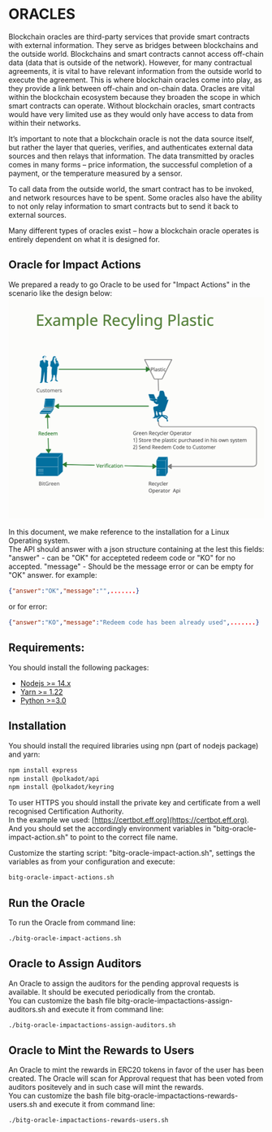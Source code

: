 # ORACLES
Blockchain oracles are third-party services that provide smart contracts with external information. They serve as bridges between blockchains and the outside world.
Blockchains and smart contracts cannot access off-chain data (data that is outside of the network). However, for many contractual agreements, it is vital to have relevant information from the outside world to execute the agreement. 
This is where blockchain oracles come into play, as they provide a link between off-chain and on-chain data. Oracles are vital within the blockchain ecosystem because they broaden the scope in which smart contracts can operate. Without blockchain oracles, smart contracts would have very limited use as they would only have access to data from within their networks.  
  
It’s important to note that a blockchain oracle is not the data source itself, but rather the layer that queries, verifies, and authenticates external data sources and then relays that information. The data transmitted by oracles comes in many forms – price information, the successful completion of a payment, or the temperature measured by a sensor.  
  
To call data from the outside world, the smart contract has to be invoked, and network resources have to be spent. Some oracles also have the ability to not only relay information to smart contracts but to send it back to external sources.  
  
Many different types of oracles exist – how a blockchain oracle operates is entirely dependent on what it is designed for. 
  
## Oracle for Impact Actions
We prepared a ready to go Oracle to be used for "Impact Actions" in the scenario like the design below:
![Impact Actions WorkFlow](../doc/images/oracle-impact-actions.png)
  
In this document, we make reference to the installation for a Linux Operating system.  
The API should answer with a json structure containing at the lest this fields:
"answer" - can be "OK" for accepteted redeem code or "KO" for no accepted.
"message" - Should be the message error  or can be empty  for "OK" answer.
for example:
```json
{"answer":"OK","message":"",.......}
```
or for error:
```json
{"answer":"KO","message":"Redeem code has been already used",.......}
```

## Requirements:
You should install the following packages:  
  
- [Nodejs >= 14.x](https://nodejs.dev)
- [Yarn >= 1.22](https://classic.yarnpkg.com)  
- [Python >=3.0](https://www.python.org)  


## Installation
You should install the required libraries using npn (part of nodejs package) and yarn:  
```sh
npm install express
npm install @polkadot/api
npm install @polkadot/keyring
```

To user HTTPS you should install the private key and certificate from a well recognised Certification Authority.  
In the example we used: [https://certbot.eff.org](https://certbot.eff.org).  
And you should set the accordingly environment variables in "bitg-oracle-impact-action.sh" to point to the correct file name.  


Customize the starting script:
"bitg-oracle-impact-action.sh", settings the variables as from your configuration and execute:  
```sh
bitg-oracle-impact-actions.sh
```

## Run the Oracle
To run the Oracle from command line:  
```sh
./bitg-oracle-impact-actions.sh
```

## Oracle to Assign Auditors  
An Oracle to assign the auditors for the pending approval requests is available. It should be executed periodically from the crontab.  
You can customize the bash file bitg-oracle-impactactions-assign-auditors.sh and execute it from command line:  
```sh
./bitg-oracle-impactactions-assign-auditors.sh
```

## Oracle to Mint the Rewards to Users  

An Oracle to mint the rewards in ERC20 tokens in favor of the user has been created.  The Oracle will scan for Approval request that has been voted from auditors positevely and in such case will mint the rewards.  
You can customize the bash file bitg-oracle-impactactions-rewards-users.sh and execute it from command line:  
```sh
./bitg-oracle-impactactions-rewards-users.sh
```


